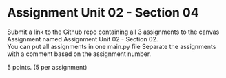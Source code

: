 # Assignment Unit 02 - Section 04

Submit a link to the Github repo containing all 3 assignments
to the canvas Assignment named Assignment Unit 02 - Section 02.  
You can put all assignments in one main.py file
Separate the assignments with a comment based on the assignment number.

5 points.  (5 per assignment)
